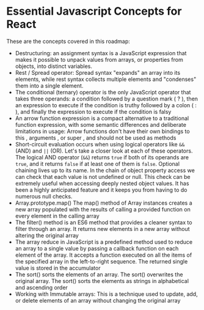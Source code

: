# Essential Javascript Concepts for React

These are the concepts covered in this roadmap:

- Destructuring: an assignment syntax is a JavaScript expression that makes it possible to unpack values from arrays, or properties from objects, into distinct variables.
- Rest / Spread operator: Spread syntax "expands" an array into its elements, while rest syntax collects multiple elements and "condenses" them into a single element.
- The conditional (ternary) operator is the only JavaScript operator that takes three operands: a condition followed by a question mark ( ? ), then an expression to execute if the condition is truthy followed by a colon ( : ), and finally the expression to execute if the condition is falsy
- An arrow function expression is a compact alternative to a traditional function expression, with some semantic differences and deliberate limitations in usage: Arrow functions don't have their own bindings to this , arguments , or super , and should not be used as methods
- Short-circuit evaluation occurs when using logical operators like `&&` (AND) and `||` (OR). Let's take a closer look at each of these operators. The logical AND operator (`&&`) returns `true` if both of its operands are `true`, and it returns `false` if at least one of them is `false`.
  Optional chaining lives up to its name. In the chain of object property access we can check that each value is not undefined or null. This check can be extremely useful when accessing deeply nested object values. It has been a highly anticipated feature and it keeps you from having to do numerous null checks.
- Array.prototype.map() The map() method of Array instances creates a new array populated with the results of calling a provided function on every element in the calling array
- The filter() method is an ES6 method that provides a cleaner syntax to filter through an array. It returns new elements in a new array without altering the original array
- The array reduce in JavaScript is a predefined method used to reduce an array to a single value by passing a callback function on each element of the array. It accepts a function executed on all the items of the specified array in the left-to-right sequence. The returned single value is stored in the accumulator
- The sort() sorts the elements of an array. The sort() overwrites the original array. The sort() sorts the elements as strings in alphabetical and ascending order
- Working with Immutable arrays: This is a technique used to update, add, or delete elements of an array without changing the original array
